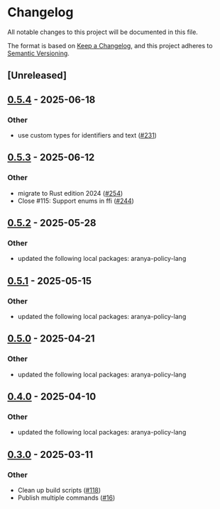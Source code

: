 # Changelog

All notable changes to this project will be documented in this file.

The format is based on [Keep a Changelog](https://keepachangelog.com/en/1.0.0/),
and this project adheres to [Semantic Versioning](https://semver.org/spec/v2.0.0.html).

## [Unreleased]

## [0.5.4](https://github.com/aranya-project/aranya-core/compare/aranya-policy-derive-v0.5.3...aranya-policy-derive-v0.5.4) - 2025-06-18

### Other

- use custom types for identifiers and text ([#231](https://github.com/aranya-project/aranya-core/pull/231))

## [0.5.3](https://github.com/aranya-project/aranya-core/compare/aranya-policy-derive-v0.5.2...aranya-policy-derive-v0.5.3) - 2025-06-12

### Other

- migrate to Rust edition 2024 ([#254](https://github.com/aranya-project/aranya-core/pull/254))
- Close #115: Support enums in ffi ([#244](https://github.com/aranya-project/aranya-core/pull/244))

## [0.5.2](https://github.com/aranya-project/aranya-core/compare/aranya-policy-derive-v0.5.1...aranya-policy-derive-v0.5.2) - 2025-05-28

### Other

- updated the following local packages: aranya-policy-lang

## [0.5.1](https://github.com/aranya-project/aranya-core/compare/aranya-policy-derive-v0.5.0...aranya-policy-derive-v0.5.1) - 2025-05-15

### Other

- updated the following local packages: aranya-policy-lang

## [0.5.0](https://github.com/aranya-project/aranya-core/compare/aranya-policy-derive-v0.4.0...aranya-policy-derive-v0.5.0) - 2025-04-21

### Other

- updated the following local packages: aranya-policy-lang

## [0.4.0](https://github.com/aranya-project/aranya-core/compare/aranya-policy-derive-v0.3.0...aranya-policy-derive-v0.4.0) - 2025-04-10

### Other

- updated the following local packages: aranya-policy-lang

## [0.3.0](https://github.com/aranya-project/aranya-core/compare/aranya-policy-derive-v0.2.0...aranya-policy-derive-v0.3.0) - 2025-03-11

### Other

- Clean up build scripts ([#118](https://github.com/aranya-project/aranya-core/pull/118))
- Publish multiple commands ([#16](https://github.com/aranya-project/aranya-core/pull/16))
